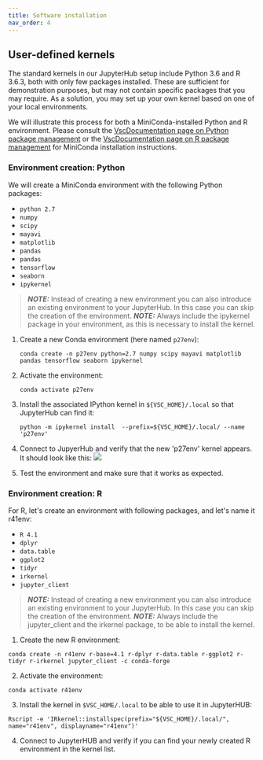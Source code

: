 ```yaml
---
title: Software installation
nav_order: 4
---
```


## User-defined kernels

The standard kernels in our JupyterHub setup include Python 3.6 and R 3.6.3,
both with only few packages installed. These are sufficient for demonstration
purposes, but may not contain specific packages that you may require. As a
solution, you may set up your own kernel based on one of your local environments.

We will illustrate this process for both a MiniConda-installed Python and R environment.
Please consult the [VscDocumentation page on Python package management](
docs.vscentrum.be/en/latest/software/python_package_management.html) or the
[VscDocumentation page on R package management](
https://docs.vscentrum.be/en/latest/software/r_package_management.html) for
MiniConda installation instructions.

### Environment creation: Python

We will create a MiniConda environment with the following Python packages:

- `python 2.7`
- `numpy`
- `scipy`
- `mayavi`
- `matplotlib`
- `pandas`
- `pandas`
- `tensorflow`
- `seaborn`
- `ipykernel`

> **_NOTE:_** Instead of creating a new environment you can also introduce
  an existing environment to your JupyterHub. In this case you can skip the
  creation of the environment.
> **_NOTE:_** Always include the ipykernel package in your environment, 
  as this is necessary to install the kernel. 


1. Create a new Conda environment (here named `p27env`):
   ```
   conda create -n p27env python=2.7 numpy scipy mayavi matplotlib pandas tensorflow seaborn ipykernel
   ```

2. Activate the environment:
   ```
   conda activate p27env
   ```

3. Install the associated IPython kernel in ``${VSC_HOME}/.local`` so that
   JupyterHub can find it:
   ```
   python -m ipykernel install  --prefix=${VSC_HOME}/.local/ --name 'p27env'

4. Connect to JupyerHub and verify that the new 'p27env' kernel appears.
   It should look like this: ![](./images/choose_kernel.png)

5. Test the environment and make sure that it works as expected.


### Environment creation: R
 
For R, let's create an environment with following packages, and let's name it r41env:

- `R 4.1`
- `dplyr`
- `data.table`
- `ggplot2`
- `tidyr`
- `irkernel`
- `jupyter_client`

> **_NOTE:_** Instead of creating a new environment you can also introduce
  an existing environment to your JupyterHub. In this case you can skip the
  creation of the environment.
> **_NOTE:_** Always include the jupyter_client and the irkernel package, to be 
  able to install the kernel. 

1. Create the new R environment: 
  ```
  conda create -n r41env r-base=4.1 r-dplyr r-data.table r-ggplot2 r-tidyr r-irkernel jupyter_client -c conda-forge
  ```
2. Activate the environment:
  ```
  conda activate r41env
  ```   
3. Install the kernel in ``$VSC_HOME/.local`` to be able to use it in JupyterHUB:
  ```
  Rscript -e 'IRkernel::installspec(prefix="${VSC_HOME}/.local/", name="r41env", displayname="r41env")'
  ```
4. Connect to JupyterHUB and verify if you can find your newly created R environment in the kernel list.
